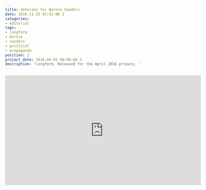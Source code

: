 ```yaml
---
title: Veterans for Bernie Sanders
date: 2016-11-25 03:41:00 Z
categories:
- editorial
tags:
- longform
- bernie
- sanders
- political
- propaganda
position: 2
project_date: 2016-04-01 00:00:00 Z
description: 'Longform. Released for the April 2016 primary. '
---
```


<iframe src="https://player.vimeo.com/video/163881303" width="640" height="360" frameborder="0" webkitallowfullscreen mozallowfullscreen allowfullscreen></iframe>